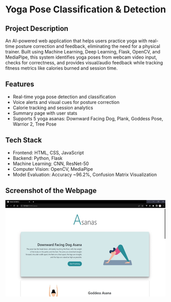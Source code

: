 # Yoga Pose Classification & Detection

<h2>Project Description</h2>
<p>An AI-powered web application that helps users practice yoga with real-time posture correction and feedback, eliminating the need for a physical trainer. Built using Machine Learning, Deep Learning, Flask, OpenCV, and MediaPipe, this system identifies yoga poses from webcam video input, checks for correctness, and provides visual/audio feedback while tracking fitness metrics like calories burned and session time.</p>

<h2>Features</h2>
<ul>
 <li>Real-time yoga pose detection and classification</li>
 <li>Voice alerts and visual cues for posture correction</li>
 <li>Calorie tracking and session analytics</li>
 <li>Summary page with user stats</li>
 <li>Supports 5 yoga asanas:
   Downward Facing Dog,
   Plank,
   Goddess Pose,
   Warrior 2,
   Tree Pose
 </li>
</ul>

<h2>Tech Stack</h2>
<ul>
<li>Frontend: HTML, CSS, JavaScript</li>
<li>Backend: Python, Flask</li>
<li>Machine Learning: CNN, ResNet-50</li>
<li>Computer Vision: OpenCV, MediaPipe</li>
<li>Model Evaluation: Accuracy ~96.2%, Confusion Matrix Visualization</li>
</ul>


<h2>Screenshot of the Webpage</h2>
<img style="width:500px;height:300px" src="https://github.com/jhansiboini/Yoga-Asana/blob/main/Screenshot.jpg">






